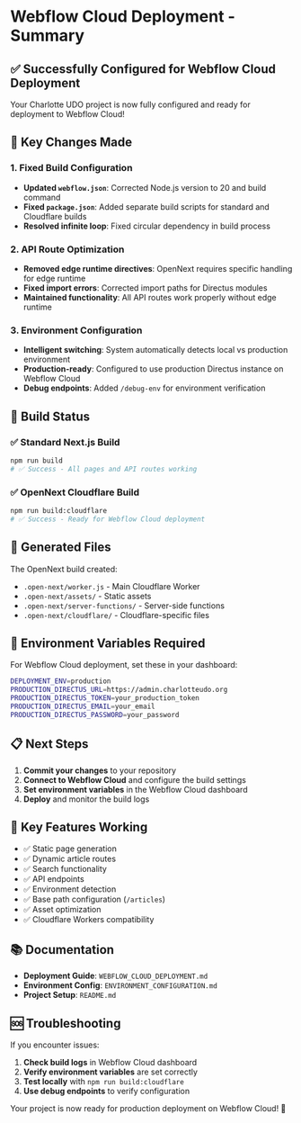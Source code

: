 # Webflow Cloud Deployment - Summary

## ✅ Successfully Configured for Webflow Cloud Deployment

Your Charlotte UDO project is now fully configured and ready for deployment to Webflow Cloud!

## 🔧 Key Changes Made

### 1. Fixed Build Configuration
- **Updated `webflow.json`**: Corrected Node.js version to 20 and build command
- **Fixed `package.json`**: Added separate build scripts for standard and Cloudflare builds
- **Resolved infinite loop**: Fixed circular dependency in build process

### 2. API Route Optimization
- **Removed edge runtime directives**: OpenNext requires specific handling for edge runtime
- **Fixed import errors**: Corrected import paths for Directus modules
- **Maintained functionality**: All API routes work properly without edge runtime

### 3. Environment Configuration
- **Intelligent switching**: System automatically detects local vs production environment
- **Production-ready**: Configured to use production Directus instance on Webflow Cloud
- **Debug endpoints**: Added `/debug-env` for environment verification

## 🚀 Build Status

### ✅ Standard Next.js Build
```bash
npm run build
# ✅ Success - All pages and API routes working
```

### ✅ OpenNext Cloudflare Build
```bash
npm run build:cloudflare
# ✅ Success - Ready for Webflow Cloud deployment
```

## 📁 Generated Files

The OpenNext build created:
- `.open-next/worker.js` - Main Cloudflare Worker
- `.open-next/assets/` - Static assets
- `.open-next/server-functions/` - Server-side functions
- `.open-next/cloudflare/` - Cloudflare-specific files

## 🔑 Environment Variables Required

For Webflow Cloud deployment, set these in your dashboard:

```bash
DEPLOYMENT_ENV=production
PRODUCTION_DIRECTUS_URL=https://admin.charlotteudo.org
PRODUCTION_DIRECTUS_TOKEN=your_production_token
PRODUCTION_DIRECTUS_EMAIL=your_email
PRODUCTION_DIRECTUS_PASSWORD=your_password
```

## 📋 Next Steps

1. **Commit your changes** to your repository
2. **Connect to Webflow Cloud** and configure the build settings
3. **Set environment variables** in the Webflow Cloud dashboard
4. **Deploy** and monitor the build logs

## 🎯 Key Features Working

- ✅ Static page generation
- ✅ Dynamic article routes
- ✅ Search functionality
- ✅ API endpoints
- ✅ Environment detection
- ✅ Base path configuration (`/articles`)
- ✅ Asset optimization
- ✅ Cloudflare Workers compatibility

## 📚 Documentation

- **Deployment Guide**: `WEBFLOW_CLOUD_DEPLOYMENT.md`
- **Environment Config**: `ENVIRONMENT_CONFIGURATION.md`
- **Project Setup**: `README.md`

## 🆘 Troubleshooting

If you encounter issues:

1. **Check build logs** in Webflow Cloud dashboard
2. **Verify environment variables** are set correctly
3. **Test locally** with `npm run build:cloudflare`
4. **Use debug endpoints** to verify configuration

Your project is now ready for production deployment on Webflow Cloud! 🎉 